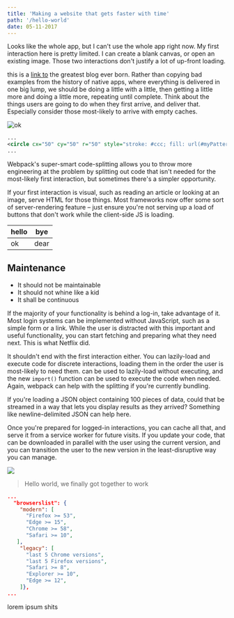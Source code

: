 ```yaml
---
title: 'Making a website that gets faster with time️'
path: '/hello-world'
date: 05-11-2017
---
```


Looks like the whole app, but I can't use the whole app right now. My first interaction here is pretty limited. I can create a blank canvas, or open an existing image. Those two interactions don't justify a lot of up-front loading.

this is a [link to](https://helloworld) the greatest blog ever born.
Rather than copying bad examples from the history of native apps, where everything is delivered in one big lump, we should be doing a little with a little, then getting a little more and doing a little more, repeating until complete. Think about the things users are going to do when they first arrive, and deliver that. Especially consider those most-likely to arrive with empty caches.

![ok](static/sc.png)

```xml
...
<circle cx="50" cy="50" r="50" style="stroke: #ccc; fill: url(#myPattern);" />
...
```
Webpack's super-smart code-splitting allows you to throw more engineering at the problem by splitting out code that isn't needed for the most-likely first interaction, but sometimes there's a simpler opportunity.

If your first interaction is visual, such as reading an article or looking at an image, serve HTML for those things. Most frameworks now offer some sort of server-rendering feature – just ensure you're not serving up a load of buttons that don't work while the client-side JS is loading.

| hello | bye |
|-------|------|
| ok | dear |

## Maintenance
- It should not be maintainable
- It should not whine like a kid
- It shall be continuous

If the majority of your functionality is behind a log-in, take advantage of it. Most login systems can be implemented without JavaScript, such as a simple form or a link. While the user is distracted with this important and useful functionality, you can start fetching and preparing what they need next. This is what Netflix did.

It shouldn't end with the first interaction either. You can lazily-load and execute code for discrete interactions, loading them in the order the user is most-likely to need them. <link rel=preload> can be used to lazily-load without executing, and the new `import()` function can be used to execute the code when needed. Again, webpack can help with the splitting if you're currently bundling.

If you're loading a JSON object containing 100 pieces of data, could that be streamed in a way that lets you display results as they arrived? Something like newline-delimited JSON can help here.

Once you're prepared for logged-in interactions, you can cache all that, and serve it from a service worker for future visits. If you update your code, that can be downloaded in parallel with the user using the current version, and you can transition the user to the new version in the least-disruptive way you can manage.

![](https://aerotwist.com/static/blog/framework-boot/fmp-and-tti.jpg)

> Hello world, we finally got together to work

```json
...
  "browserslist": {
    "modern": [
      "Firefox >= 53",
      "Edge >= 15",
      "Chrome >= 58",
      "Safari >= 10",
   ],
    "legacy": [
      "last 5 Chrome versions",
      "last 5 Firefox versions",
      "Safari >= 8",
      "Explorer >= 10",
      "Edge >= 12",
    ]},
...
```

lorem ipsum shits
